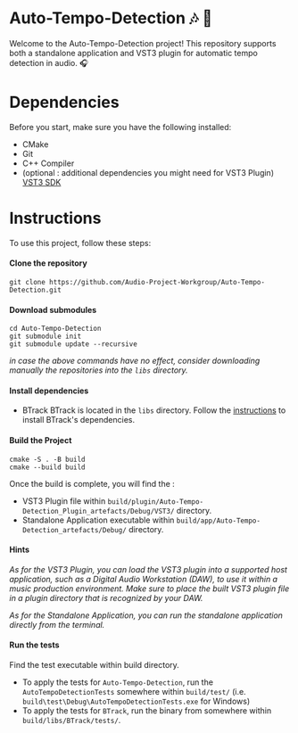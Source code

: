 # Auto-Tempo-Detection 🎶 👋

Welcome to the Auto-Tempo-Detection project! This repository supports both a standalone application and VST3 plugin for automatic tempo detection in audio. 🎧

# Dependencies

Before you start, make sure you have the following installed:

- CMake 
- Git
- C++ Compiler
- (optional : additional dependencies you might need for VST3 Plugin) [VST3 SDK](https://www.steinberg.net/developers/) 


# Instructions

To use this project, follow these steps:

#### Clone the repository
```
git clone https://github.com/Audio-Project-Workgroup/Auto-Tempo-Detection.git
```

#### Download submodules
```
cd Auto-Tempo-Detection
git submodule init
git submodule update --recursive
```
*in case the above commands have no effect, consider downloading manually the repositories into the `libs` directory.*
 
#### Install dependencies 

- BTrack
BTrack is located in the `libs` directory. Follow the [instructions](https://github.com/ENOCKMOSETI/BTrack#requirements) to install BTrack's dependencies.

#### Build the Project
```
cmake -S . -B build
cmake --build build
```

Once the build is complete, you will find the :

- VST3 Plugin file within `build/plugin/Auto-Tempo-Detection_Plugin_artefacts/Debug/VST3/` directory.
- Standalone Application executable within `build/app/Auto-Tempo-Detection_artefacts/Debug/` directory.

#### Hints 

*As for the VST3 Plugin, you can load the VST3 plugin into a supported host application, such as a Digital Audio Workstation (DAW), to use it within a music production environment. Make sure to place the built VST3 plugin file in a plugin directory that is recognized by your DAW.*

*As for the Standalone Application, you can run the standalone application directly from the terminal.*

#### Run the tests
Find the test executable within build directory.
- To apply the tests for `Auto-Tempo-Detection`, run the `AutoTempoDetectionTests` somewhere within `build/test/` (i.e. `build\test\Debug\AutoTempoDetectionTests.exe` for Windows)
- To apply the tests for `BTrack`, run the binary from somewhere within `build/libs/BTrack/tests/`.